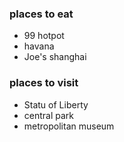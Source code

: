 ### places to eat

- 99 hotpot
- havana
- Joe's shanghai

### places to visit

- Statu of Liberty
- central park
- metropolitan museum